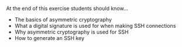 At the end of this exercise students should know...

 - The basics of asymmetric cryptography
 - What a digital signature is used for when making SSH connections
 - Why asymmetric cryptography is used for SSH
 - How to generate an SSH key